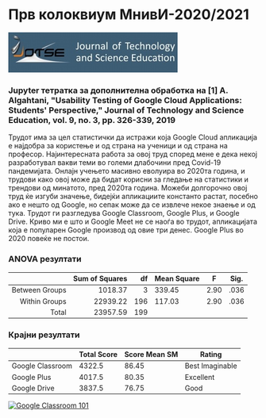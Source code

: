 
# Прв колоквиум МнивИ-2020/2021

![title](jotse.jpg)

### Jupyter тетратка за дополнителна обработка на [1] A. Algahtani, "Usability Testing of Google Cloud Applications: Students' Perspective," Journal of Technology and Science Education, vol. 9, no. 3, pp. 326-339, 2019

Трудот има за цел статистички да истражи која Google Cloud апликација е најдобра за користење и од страна на ученици и од страна на професор. Најинтересната работа за овој труд според мене е дека некој разработувал вакви теми во големи длабочини пред Covid-19 пандемијата. Онлајн учењето масивно еволуира во 2020та година, и трудови како овој може да бидат корисни за гледање на статистики и трендови од минатото, пред 2020та година. Можеби долгорочно овој труд ќе изгуби значење, бидејќи апликациите константо растат, посебно ако е нешто од Google, но сепак може да се извлече некое знаење и од тука. Трудот ги разгледува Google Classroom, Google Plus, и Google Drive. Криво ми е што и Google Meet не се наоѓа во трудот, апликацијата која е популарен Google производ од овие три денес. Google Plus во 2020 повеќе не постои.

### ANOVA резултати
|                | Sum of Squares |  df | Mean Square | F    | Sig. |
|---------------:|---------------:|----:|-------------|------|------|
| Between Groups |        1018.37 |   3 | 339.45      | 2.90 | .036 |
|  Within Groups |       22939.22 | 196 | 117.03      | 2.90 | .036 |
|          Total |       23957.59 | 199 |             |      |      |


### Крајни резултати
|                  | Total Score | Score Mean SM | Rating          |
|------------------|-------------|---------------|-----------------|
| Google Classroom | 4322.5      | 86.45         | Best Imaginable |
| Google Plus      | 4017.5      | 80.35         | Excellent       |
| Google Drive     | 3837.5      | 76.75         | Good            |

[![Google Classroom 101](http://i3.ytimg.com/vi/UEFgW--0094/hqdefault.jpg)](https://www.youtube.com/watch?v=UEFgW--0094&ab_channel=GoogleforEducation "Google Classroom 101")

